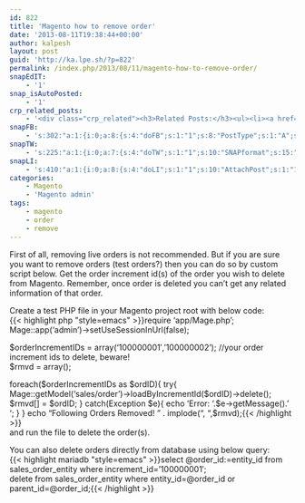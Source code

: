 ```yaml
---
id: 822
title: 'Magento how to remove order'
date: '2013-08-11T19:38:44+00:00'
author: kalpesh
layout: post
guid: 'http://ka.lpe.sh/?p=822'
permalink: /index.php/2013/08/11/magento-how-to-remove-order/
snapEdIT:
    - '1'
snap_isAutoPosted:
    - '1'
crp_related_posts:
    - '<div class="crp_related"><h3>Related Posts:</h3><ul><li><a href="http://ka.lpe.sh/2012/01/17/magento-linking-multiple-shipments-with-their-invoices/"     class="crp_title">Magento: Linking multiple shipments with their invoices</a></li><li><a href="http://ka.lpe.sh/2012/08/09/magento-how-to-delete-remove-all-products-from-all-categories/"     class="crp_title">Magento: How to delete/remove all products from all categories</a></li><li><a href="http://ka.lpe.sh/2012/07/24/mysql-delete-duplicate-records/"     class="crp_title">Mysql delete duplicate records leaving one</a></li><li><a href="http://ka.lpe.sh/2012/02/12/magento-show-track-your-order-in-frontend-my-orders/"     class="crp_title">Magento: Show &#8220;track your order&#8221; in frontend &#8211; My Orders</a></li><li><a href="http://ka.lpe.sh/2011/12/31/magento-joining-groupby-order-invoice-shipment-tables/"     class="crp_title">Magento: Joining/group by &#8211; order, invoice, shipment tables</a></li></ul></div>'
snapFB:
    - 's:302:"a:1:{i:0;a:8:{s:4:"doFB";s:1:"1";s:8:"PostType";s:1:"A";s:10:"AttachPost";s:1:"1";s:10:"SNAPformat";s:56:"New post (%TITLE%) has been published on %SITENAME% blog";s:11:"isPrePosted";s:1:"1";s:8:"isPosted";s:1:"1";s:4:"pgID";s:28:"1361121612_10200527513374601";s:5:"pDate";s:19:"2013-08-11 19:39:03";}}";'
snapTW:
    - 's:225:"a:1:{i:0;a:7:{s:4:"doTW";s:1:"1";s:10:"SNAPformat";s:15:"%TITLE% - %URL%";s:8:"attchImg";s:1:"0";s:11:"isPrePosted";s:1:"1";s:8:"isPosted";s:1:"1";s:4:"pgID";s:18:"366644952823906307";s:5:"pDate";s:19:"2013-08-11 19:39:03";}}";'
snapLI:
    - 's:410:"a:1:{i:0;a:8:{s:4:"doLI";s:1:"1";s:10:"AttachPost";s:1:"1";s:10:"SNAPformat";s:46:"New post has been published on %SITENAME% blog";s:11:"SNAPformatT";s:18:"New Post - %TITLE%";s:11:"isPrePosted";s:1:"1";s:8:"isPosted";s:1:"1";s:4:"pgID";s:123:"http://www.linkedin.com/updates?discuss=&amp;scope=20008880&amp;stype=M&amp;topic=5772410668049260544&amp;type=U&amp;a=lqlK";s:5:"pDate";s:19:"2013-08-11 19:39:09";}}";'
categories:
    - Magento
    - 'Magento admin'
tags:
    - magento
    - order
    - remove
---
```


First of all, removing live orders is not recommended. But if you are sure you want to remove orders (test orders?) then you can do so by custom script below. Get the order increment id(s) of the order you wish to delete from Magento. Remember, once order is deleted you can’t get any related information of that order.

Create a test PHP file in your Magento project root with below code:  
{{< highlight php "style=emacs" >}}require ‘app/Mage.php’;  
Mage::app(‘admin’)->setUseSessionInUrl(false);

$orderIncrementIDs = array(‘100000001′,’100000002’); //your order increment ids to delete, beware!  
$rmvd = array();

foreach($orderIncrementIDs as $ordID){  
 try{  
 Mage::getModel(‘sales/order’)->loadByIncrementId($ordID)->delete();  
 $rmvd[] = $ordID;  
 } catch(Exception $e){  
 echo ‘Error: ‘.$e->getMessage().’  
‘;  
 }  
}  
echo “Following Orders Removed!  
” . implode(“, “,$rmvd);{{< /highlight >}}  
and run the file to delete the order(s).  
  
You can also delete orders directly from database using below query:  
{{< highlight mariadb "style=emacs" >}}select @order_id:=entity_id from sales_order_entity where increment_id=’100000001′;  
delete from sales_order_entity where entity_id=@order_id or parent_id=@order_id;{{< /highlight >}}
